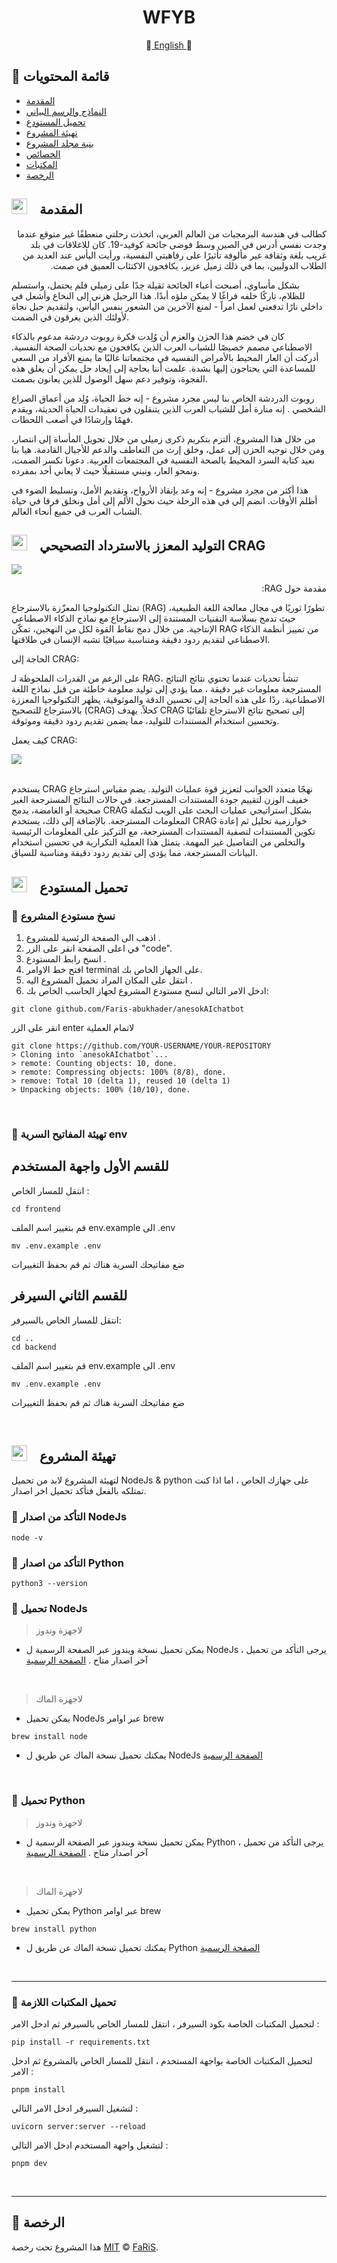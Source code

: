 
<h1 align="center">WFYB</h1>
<p align="center">
📔<a href="https://github.com/Faris-abukhader/WFYB-frontend/blob/master/README.md"> English </a>📔 
 </p>



## 🚩 قائمة المحتويات 


- [المقدمة](#--المقدمة)
- [النماذج والرسم البياني](#--النماذج-والرسم-البياني)
- [تحميل المستودع](#--تحميل-المستودع)
- [تهيئة المشروع](#--تهيئة-المشروع)
- [بنية مجلد المشروع](#--بنية-مجلد-المشروع)
- [الخصائص](#--الخصائص)
- [المكتبات](#-المكتبات)
- [الرخصة](#-الرخصة)

## <img src="https://cdn-icons-png.flaticon.com/512/1436/1436664.png" width="25" height="25" style="padding-right:15px">  المقدمة 

<p dir="rtl" align="right">
كطالب في هندسة البرمجيات من العالم العربي، اتخذت رحلتي منعطفًا غير متوقع عندما وجدت نفسي أدرس في الصين وسط فوضى جائحة كوفيد-19. كان للاغلاقات في بلد غريب بلغة وثقافة غير مألوفة تأثيرًا على رفاهيتي النفسية، ورأيت اليأس عند العديد من الطلاب الدوليين، بما في ذلك زميل عزيز، يكافحون الاكتئاب العميق في صمت.

بشكل مأساوي، أصبحت أعباء الجائحة ثقيلة جدًا على  زميلي فلم يحتمل، واستسلم للظلام، تاركًا خلفه فراغًا لا يمكن ملؤه أبدًا. هذا الرحيل هزني إلى النخاع وأشعل في داخلي نارًا تدفعني لعمل امراً - لمنع الآخرين من الشعور بنفس اليأس، ولتقديم حبل نجاة لأولئك الذين يغرقون في الصمت.

كان في خضم هذا الحزن والعزم أن وُلِدت فكرة روبوت دردشة مدعوم بالذكاء الاصطناعي مصمم خصيصًا للشباب العرب الذين يكافحون مع تحديات الصحة النفسية. أدركت أن العار المحيط بالأمراض النفسيه في مجتمعاتنا غالبًا ما يمنع الأفراد من السعي للمساعدة التي يحتاجون إليها بشدة. علمت أننا بحاجة إلى إيجاد حل يمكن أن يغلق هذه الفجوة، وتوفير دعم سهل الوصول للذين يعانون بصمت.

روبوت الدردشة الخاص بنا ليس مجرد مشروع - إنه خط الحياة، وُلِد من أعماق الصراع الشخصي . إنه منارة أمل للشباب العرب الذين يتنقلون في تعقيدات الحياة الحديثة، ويقدم فهمًا وإرشادًا  في أصعب اللحظات.

من خلال هذا المشروع، ألتزم بتكريم ذكرى زميلي من خلال تحويل المأساة إلى انتصار، ومن خلال توجيه الحزن إلى عمل، وخلق إرث من التعاطف والدعم للأجيال القادمة. هيا بنا نعيد كتابة السرد المحيط بالصحة النفسية في المجتمعات العربية. دعونا نكسر الصمت، ونمحو العار، ونبني مستقبلًا حيث لا يعاني أحد بمفرده.

هذا أكثر من مجرد مشروع - إنه وعد بإنقاذ الأرواح، وتقديم الأمل، وتسليط الضوء في أظلم الأوقات. انضم إلي في هذه الرحلة حيث نحول الألم إلى أمل ونخلق فرقا في حياة الشباب العرب في جميع أنحاء العالم.

</p>

## <img src="https://cdn-icons-png.flaticon.com/512/814/814848.png" width="25" height="25" style="padding-right:15px">  التوليد المعزز بالاسترداد التصحيحي CRAG

<div>
<img src='https://github.com/Faris-abukhader/anesokAIchatbot/blob/main/RAG.png?raw=true'/>
</div>

<p dir="rtl" align="right">
مقدمة حول RAG:

تمثل التكنولوجيا المعزّزة بالاسترجاع (RAG) تطورًا ثوريًا في مجال معالجة اللغة الطبيعية، حيث تدمج بسلاسة التقنيات المستندة إلى الاسترجاع مع نماذج الذكاء الاصطناعي الإنتاجية. من خلال دمج نقاط القوة لكل من النهجين، تمكّن RAG من تمييز أنظمة الذكاء الاصطناعي لتقديم ردود دقيقة ومتناسبة سياقيًا تشبه الإنسان في طلاقتها. 


الحاجة إلى CRAG:

على الرغم من القدرات الملحوظة لـ RAG، تنشأ تحديات عندما تحتوي نتائج النتائج المسترجعة معلومات غير دقيقة ، مما يؤدي إلى توليد معلومة  خاطئة من قبل نماذج اللغة الاصطناعية. ردًا على هذه الحاجة إلى تحسين الدقة والموثوقية، يظهر التكنولوجيا المعززة بالاسترجاع للتصحيح (CRAG) كحلاً. يهدف CRAG إلى تصحيح نتائج الاسترجاع تلقائيًا وتحسين استخدام المستندات للتوليد، مما يضمن تقديم ردود دقيقة وموثوقة.

كيف يعمل CRAG:



<div>
<img src='https://github.com/Faris-abukhader/anesokAIchatbot/blob/main/CRAG.png?raw=true'/>
</div>
<br/>

يستخدم CRAG نهجًا متعدد الجوانب لتعزيز قوة عمليات التوليد. يضم مقياس استرجاع خفيف الوزن لتقييم جودة المستندات المسترجعة. في حالات النتائج  المسترجعة الغير صحيحة أو الغامضة، يدمج CRAG بشكل استراتيجي عمليات البحث على الويب لتكملة المعلومات المسترجعة. بالإضافة إلى ذلك، يستخدم CRAG خوارزمية تحليل ثم إعادة تكوين المستندات لتصفية المستندات المسترجعة، مع التركيز على المعلومات الرئيسية والتخلص من التفاصيل غير المهمة. يتمثل هذا العملية التكرارية في تحسين استخدام البيانات المسترجعة، مما يؤدي إلى تقديم ردود دقيقة ومناسبة للسياق.


</p>


## <img src="https://cdn-icons-png.flaticon.com/512/814/814848.png" width="25" height="25" style="padding-right:15px">  تحميل المستودع  


### 🔘 نسخ مستودع المشروع 
1. اذهب الى الصفحة الرئسية للمشروع .
2. في اعلى الصفحة انقر على الزر "code".
3. انسخ رابط المستودع .
4. افتح خط الاوامر terminal على الجهاز الخاص بك.
5. انتقل على المكان المراد تحميل المشروع اليه .
6. ادخل الامر التالي لنسخ مستودع المشروع لجهاز الحاسب الخاص بك:
```
git clone github.com/Faris-abukhader/anesokAIchatbot
```
انقر على الزر enter لاتمام العملية 
```
git clone https://github.com/YOUR-USERNAME/YOUR-REPOSITORY
> Cloning into `anesokAIchatbot`...
> remote: Counting objects: 10, done.
> remote: Compressing objects: 100% (8/8), done.
> remove: Total 10 (delta 1), reused 10 (delta 1)
> Unpacking objects: 100% (10/10), done.
```
<br/>




### 🔘 تهيئة المفاتيح السرية env 

## للقسم الأول واجهة المستخدم 

انتقل للمسار الخاص : 
```
cd frontend
```

قم بتغيير اسم الملف env.example الى .env

```
mv .env.example .env
```

ضع مفاتيحك السرية هناك ثم قم بحفظ التغييرات 


## للقسم الثاني السيرفر  

 انتقل للمسار الخاص بالسيرفر:

 ```
 cd ..
 cd backend
 ```

قم بتغيير اسم الملف env.example الى .env

```
mv .env.example .env
```

ضع مفاتيحك السرية هناك ثم قم بحفظ التغييرات 


<br/>


## <img src="https://cdn-icons-png.flaticon.com/512/814/814848.png" width="25" height="25" style="padding-right:15px">  تهيئة المشروع 

لتهيئة المشروع لابد من تحميل NodeJs & python على جهازك الخاص ، اما اذا كنت تمتلكه بالفعل فتأكد تحميل اخر اصدار.

### 🔘 التأكد من اصدار NodeJs
```
node -v
```

### 🔘 التأكد من اصدار Python
 
```
python3 --version
```

### 🔘 تحميل NodeJs


> لاجهزة وندوز
- يمكن تحميل نسخة ويندوز عبر الصفحة الرسمية ل NodeJs ، يرجى التأكد من تحميل آخر اصدار متاح .
 [الصفحة الرسمية](https://nodejs.org/en/download/)

<br/>

> لاجهزة الماك 
- يمكن تحميل NodeJs عبر اوامر brew 
```
brew install node
```
- يمكنك تحميل نسخة الماك عن طريق  ل NodeJs  [الصفحة الرسمية  ](https://nodejs.org/en/download/)
<br/>

### 🔘 تحميل Python


> لاجهزة وندوز
- يمكن تحميل نسخة ويندوز عبر الصفحة الرسمية ل Python ، يرجى التأكد من تحميل آخر اصدار متاح .
 [الصفحة الرسمية](https://www.python.org/downloads/)

<br/>

> لاجهزة الماك 
- يمكن تحميل Python عبر اوامر brew 
```
brew install python
```
- يمكنك تحميل نسخة الماك عن طريق  ل Python  [الصفحة الرسمية  ](https://www.python.org/downloads/)
<br/>

<hr/>


### 🔘 تحميل المكتبات اللازمة 

لتحميل المكتبات الخاصة بكود السيرفر ، انتقل للمسار الخاص بالسيرفر ثم ادخل الامر : 

```
pip install -r requirements.txt
```

لتحميل المكتبات الخاصة بواجهة المستخدم ، انتقل للمسار الخاص بالمشروع ثم ادخل الامر : 

```
pnpm install 
```


لتشغيل السيرفر ادخل الامر التالي :
```
uvicorn server:server --reload
```

لتشغيل واجهة المستخدم ادخل الامر التالي : 
```
pnpm dev
```

<br/>
<hr/>


## 📜 الرخصة

هذا المشروع تحت رخصة [MIT](https://github.com/Faris-abukhader/anesokAIchatbot/blob/main/LICENSE) © [FaRiS](https://github.com/Faris-abukhader).
